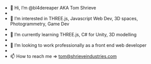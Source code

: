 - 👋 Hi, I’m @bl4dereaper AKA Tom Shrieve
- 
- 👀 I’m interested in THREE.js, Javascript Web Dev, 3D spaces, Photogrammetry, Game Dev
- 
- 🌱 I’m currently learning THREE.js, C# for Unity, 3D modelling
- 
- 💞️ I’m looking to work professionally as a front end web developer
- 
- 📫 How to reach me => tom@shrieveindustries.com
